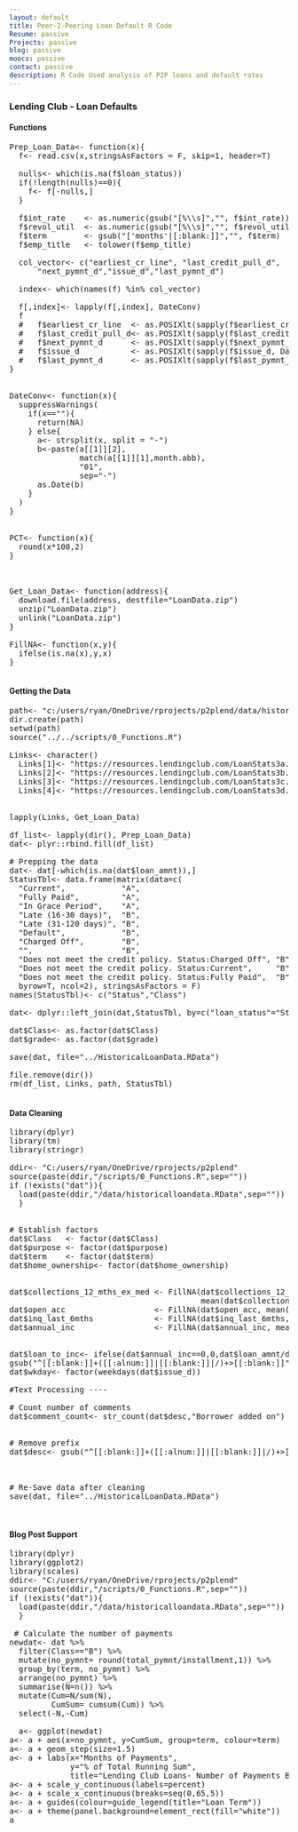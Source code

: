 ```yaml
---
layout: default
title: Peer-2-Peering Loan Default R Code
Resume: passive
Projects: passive
blog: passive
moocs: passive
contact: passive
description: R Code Used analysis of P2P loans and default rates
---
```


### Lending Club - Loan Defaults

#### Functions  
<pre>
Prep_Loan_Data<- function(x){
  f<- read.csv(x,stringsAsFactors = F, skip=1, header=T)
  
  nulls<- which(is.na(f$loan_status))
  if(!length(nulls)==0){
    f<- f[-nulls,]
  }
  
  f$int_rate    <- as.numeric(gsub("[%\\s]","", f$int_rate))/100
  f$revol_util  <- as.numeric(gsub("[%\\s]","", f$revol_util))/100
  f$term        <- gsub("['months'|[:blank:]]","", f$term)
  f$emp_title   <- tolower(f$emp_title)
  
  col_vector<- c("earliest_cr_line", "last_credit_pull_d",
      "next_pymnt_d","issue_d","last_pymnt_d")
  
  index<- which(names(f) %in% col_vector)
  
  f[,index]<- lapply(f[,index], DateConv)
  f
  #   f$earliest_cr_line  <- as.POSIXlt(sapply(f$earliest_cr_line,DateConv))
  #   f$last_credit_pull_d<- as.POSIXlt(sapply(f$last_credit_pull_d, DateConv))
  #   f$next_pymnt_d      <- as.POSIXlt(sapply(f$next_pymnt_d, DateConv))
  #   f$issue_d           <- as.POSIXlt(sapply(f$issue_d, DateConv))
  #   f$last_pymnt_d      <- as.POSIXlt(sapply(f$last_pymnt_d, DateConv))
}


DateConv<- function(x){
  suppressWarnings(
    if(x==""){
      return(NA)
    } else{
      a<- strsplit(x, split = "-")
      b<-paste(a[[1]][2], 
               match(a[[1]][1],month.abb), 
               "01",
               sep="-")
      as.Date(b)
    }
  )
}


PCT<- function(x){
  round(x*100,2)
}



Get_Loan_Data<- function(address){
  download.file(address, destfile="LoanData.zip")
  unzip("LoanData.zip")
  unlink("LoanData.zip")
}

FillNA<- function(x,y){
  ifelse(is.na(x),y,x)
}

</pre>

#### Getting the Data
<pre>
path<- "c:/users/ryan/OneDrive/rprojects/p2plend/data/historical"
dir.create(path)
setwd(path)
source("../../scripts/0_Functions.R")

Links<- character()
  Links[1]<- "https://resources.lendingclub.com/LoanStats3a.csv.zip"
  Links[2]<- "https://resources.lendingclub.com/LoanStats3b.csv.zip"
  Links[3]<- "https://resources.lendingclub.com/LoanStats3c.csv.zip"
  Links[4]<- "https://resources.lendingclub.com/LoanStats3d.csv.zip"


lapply(Links, Get_Loan_Data)

df_list<- lapply(dir(), Prep_Loan_Data)
dat<- plyr::rbind.fill(df_list)

# Prepping the data
dat<- dat[-which(is.na(dat$loan_amnt)),]
StatusTbl<- data.frame(matrix(data=c(
  "Current",            "A",
  "Fully Paid",         "A",
  "In Grace Period",    "A",
  "Late (16-30 days)",  "B",
  "Late (31-120 days)", "B",
  "Default",            "B",
  "Charged Off",        "B",
  "",                   "B",
  "Does not meet the credit policy. Status:Charged Off", "B",
  "Does not meet the credit policy. Status:Current",     "B",
  "Does not meet the credit policy. Status:Fully Paid",  "B"),
  byrow=T, ncol=2), stringsAsFactors = F)
names(StatusTbl)<- c("Status","Class")

dat<- dplyr::left_join(dat,StatusTbl, by=c("loan_status"="Status"))

dat$Class<- as.factor(dat$Class)
dat$grade<- as.factor(dat$grade)

save(dat, file="../HistoricalLoanData.RData")

file.remove(dir())
rm(df_list, Links, path, StatusTbl)

</pre>

#### Data Cleaning  
<pre>
library(dplyr)
library(tm)
library(stringr)

ddir<- "C:/users/ryan/OneDrive/rprojects/p2plend"
source(paste(ddir,"/scripts/0_Functions.R",sep=""))
if (!exists("dat")){
  load(paste(ddir,"/data/historicalloandata.RData",sep=""))
  }


# Establish factors
dat$Class   <- factor(dat$Class)
dat$purpose <- factor(dat$purpose)
dat$term    <- factor(dat$term)
dat$home_ownership<- factor(dat$home_ownership)


dat$collections_12_mths_ex_med <- FillNA(dat$collections_12_mths_ex_med, 
                                         mean(dat$collections_12_mths_ex_med, na.rm = T))
dat$open_acc                   <- FillNA(dat$open_acc, mean(dat$open_acc, na.rm=T))
dat$inq_last_6mths             <- FillNA(dat$inq_last_6mths, mean(dat$inq_last_6mths,na.rm=T)) 
dat$annual_inc                 <- FillNA(dat$annual_inc, mean(dat$annual_inc,na.rm = T))


dat$loan_to_inc<- ifelse(dat$annual_inc==0,0,dat$loan_amnt/dat$annual_inc)
gsub("^[[:blank:]]+([[:alnum:]]|[[:blank:]]|/)+>[[:blank:]]","",dat$desc[1:5], fixed=F)
dat$wkday<- factor(weekdays(dat$issue_d))

#Text Processing ----

# Count number of comments
dat$comment_count<- str_count(dat$desc,"Borrower added on")


# Remove prefix
dat$desc<- gsub("^[[:blank:]]+([[:alnum:]]|[[:blank:]]|/)+>[[:blank:]]","",dat$desc, fixed=F)



# Re-Save data after cleaning
save(dat, file="../HistoricalLoanData.RData")


</pre>

#### Blog Post Support  
<pre>
library(dplyr)
library(ggplot2)
library(scales)
ddir<- "C:/users/ryan/OneDrive/rprojects/p2plend"
source(paste(ddir,"/scripts/0_Functions.R",sep=""))
if (!exists("dat")){
  load(paste(ddir,"/data/historicalloandata.RData",sep=""))
  }
  
 # Calculate the number of payments
newdat<- dat %>%
  filter(Class=="B") %>%
  mutate(no_pymnt= round(total_pymnt/installment,1)) %>%
  group_by(term, no_pymnt) %>%
  arrange(no_pymnt) %>%
  summarise(N=n()) %>%
  mutate(Cum=N/sum(N),
         CumSum= cumsum(Cum)) %>%
  select(-N,-Cum)

  a<- ggplot(newdat) 
a<- a + aes(x=no_pymnt, y=CumSum, group=term, colour=term)
a<- a + geom_step(size=1.5)
a<- a + labs(x="Months of Payments",
             y="% of Total Running Sum",
             title="Lending Club Loans- Number of Payments Before Default")
a<- a + scale_y_continuous(labels=percent)
a<- a + scale_x_continuous(breaks=seq(0,65,5))
a<- a + guides(colour=guide_legend(title="Loan Term"))
a<- a + theme(panel.background=element_rect(fill="white"))
a
</pre>